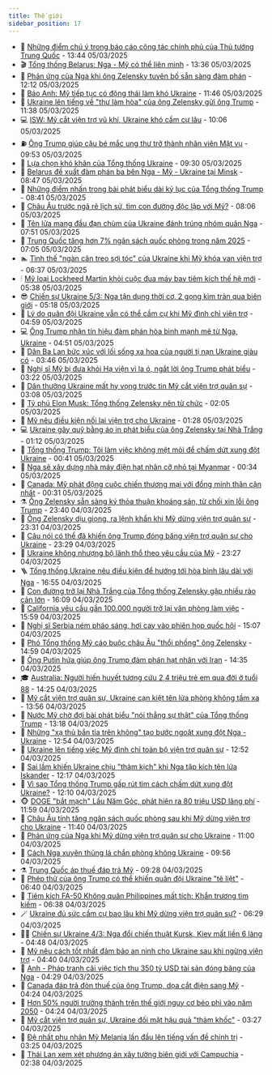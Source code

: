```yaml
---
title: Thế giới
sidebar_position: 17
---
```


<!-- dantri-the-gioi:START -->
- 🌋 [Những điểm chú ý trong báo cáo công tác chính phủ của Thủ tướng Trung Quốc](https://dantri.com.vn/the-gioi/nhung-diem-chu-y-trong-bao-cao-cong-tac-chinh-phu-cua-thu-tuong-trung-quoc-20250305162512156.htm) - 13:44 05/03/2025
- 🎬 [Tổng thống Belarus: Nga - Mỹ có thể liên minh](https://dantri.com.vn/the-gioi/tong-thong-belarus-nga-my-co-the-lien-minh-20250305194049402.htm) - 13:36 05/03/2025
- 🧰 [Phản ứng của Nga khi ông Zelensky tuyên bố sẵn sàng đàm phán](https://dantri.com.vn/the-gioi/phan-ung-cua-nga-khi-ong-zelensky-tuyen-bo-san-sang-dam-phan-20250305183422871.htm) - 12:12 05/03/2025
- 🌋 [Báo Anh: Mỹ tiếp tục có động thái làm khó Ukraine](https://dantri.com.vn/the-gioi/bao-anh-my-tiep-tuc-co-dong-thai-lam-kho-ukraine-20250305170422763.htm) - 11:46 05/03/2025
- 🗽 [Ukraine lên tiếng về &quot;thư làm hòa&quot; của ông Zelensky gửi ông Trump](https://dantri.com.vn/the-gioi/ukraine-len-tieng-ve-thu-lam-hoa-cua-ong-zelensky-gui-ong-trump-20250305174045280.htm) - 11:38 05/03/2025
- 💻 [ISW: Mỹ cắt viện trợ vũ khí, Ukraine khó cầm cự lâu](https://dantri.com.vn/the-gioi/isw-my-cat-vien-tro-vu-khi-ukraine-kho-cam-cu-lau-20250305154859823.htm) - 10:06 05/03/2025
- ⛽️ [Ông Trump giúp cậu bé mắc ung thư trở thành nhân viên Mật vụ](https://dantri.com.vn/the-gioi/ong-trump-giup-cau-be-mac-ung-thu-tro-thanh-nhan-vien-mat-vu-20250305160621769.htm) - 09:53 05/03/2025
- 🤩 [Lựa chọn khó khăn của Tổng thống Ukraine](https://dantri.com.vn/the-gioi/lua-chon-kho-khan-cua-tong-thong-ukraine-20250305151410583.htm) - 09:30 05/03/2025
- 🧐 [Belarus đề xuất đàm phán ba bên Nga - Mỹ - Ukraine tại Minsk](https://dantri.com.vn/the-gioi/belarus-de-xuat-dam-phan-ba-ben-nga-my-ukraine-tai-minsk-20250305154014539.htm) - 08:47 05/03/2025
- 🎊 [Những điểm nhấn trong bài phát biểu dài kỷ lục của Tổng thống Trump](https://dantri.com.vn/the-gioi/nhung-diem-nhan-trong-bai-phat-bieu-dai-ky-luc-cua-tong-thong-trump-20250305145453149.htm) - 08:41 05/03/2025
- 📝 [Châu Âu trước ngã rẽ lịch sử, tìm con đường độc lập với Mỹ?](https://dantri.com.vn/the-gioi/chau-au-truoc-nga-re-lich-su-tim-con-duong-doc-lap-voi-my-20250305144919531.htm) - 08:06 05/03/2025
- 🤡 [Tên lửa mang đầu đạn chùm của Ukraine đánh trúng nhóm quân Nga](https://dantri.com.vn/the-gioi/ten-lua-mang-dau-dan-chum-cua-ukraine-danh-trung-nhom-quan-nga-20250305143153604.htm) - 07:51 05/03/2025
- 🥷 [Trung Quốc tăng hơn 7% ngân sách quốc phòng trong năm 2025](https://dantri.com.vn/the-gioi/trung-quoc-tang-hon-7-ngan-sach-quoc-phong-trong-nam-2025-20250305140331380.htm) - 07:05 05/03/2025
- 🏊 [Tình thế &quot;ngàn cân treo sợi tóc&quot; của Ukraine khi Mỹ khóa van viện trợ](https://dantri.com.vn/the-gioi/tinh-the-ngan-can-treo-soi-toc-cua-ukraine-khi-my-khoa-van-vien-tro-20250305131640456.htm) - 06:37 05/03/2025
- 🕯 [Mỹ loại Lockheed Martin khỏi cuộc đua máy bay tiêm kích thế hệ mới](https://dantri.com.vn/the-gioi/my-loai-lockheed-martin-khoi-cuoc-dua-may-bay-tiem-kich-the-he-moi-20250305104644012.htm) - 05:38 05/03/2025
- 😎 [Chiến sự Ukraine 5/3: Nga tận dụng thời cơ, 2 gọng kìm tràn qua biên giới](https://dantri.com.vn/the-gioi/chien-su-ukraine-53-nga-tan-dung-thoi-co-2-gong-kim-tran-qua-bien-gioi-20250305115858765.htm) - 05:18 05/03/2025
- 🌈 [Lý do quân đội Ukraine vẫn có thể cầm cự khi Mỹ đình chỉ viện trợ](https://dantri.com.vn/the-gioi/ly-do-quan-doi-ukraine-van-co-the-cam-cu-khi-my-dinh-chi-vien-tro-20250305084003807.htm) - 04:59 05/03/2025
- 💻 [Ông Trump nhận tín hiệu đàm phán hòa bình mạnh mẽ từ Nga, Ukraine](https://dantri.com.vn/the-gioi/ong-trump-nhan-tin-hieu-dam-phan-hoa-binh-manh-me-tu-nga-ukraine-20250305114759247.htm) - 04:51 05/03/2025
- 🤖 [Dân Ba Lan bức xúc với lối sống xa hoa của người tị nạn Ukraine giàu có](https://dantri.com.vn/the-gioi/dan-ba-lan-buc-xuc-voi-loi-song-xa-hoa-cua-nguoi-ti-nan-ukraine-giau-co-20250305103332210.htm) - 03:46 05/03/2025
- 🦏 [Nghị sĩ Mỹ bị đưa khỏi Hạ viện vì la ó, ngắt lời ông Trump phát biểu](https://dantri.com.vn/the-gioi/nghi-si-my-bi-dua-khoi-ha-vien-vi-la-o-ngat-loi-ong-trump-phat-bieu-20250305101849111.htm) - 03:22 05/03/2025
- 🌁 [Dân thường Ukraine mất hy vọng trước tin Mỹ cắt viện trợ quân sự](https://dantri.com.vn/the-gioi/dan-thuong-ukraine-mat-hy-vong-truoc-tin-my-cat-vien-tro-quan-su-20250305081719462.htm) - 03:08 05/03/2025
- 🐘 [Tỷ phú Elon Musk: Tổng thống Zelensky nên từ chức](https://dantri.com.vn/the-gioi/ty-phu-elon-musk-tong-thong-zelensky-nen-tu-chuc-20250305073914785.htm) - 02:05 05/03/2025
- 🥷 [Mỹ nêu điều kiện nối lại viện trợ cho Ukraine](https://dantri.com.vn/the-gioi/my-neu-dieu-kien-noi-lai-vien-tro-cho-ukraine-20250305074223084.htm) - 01:28 05/03/2025
- 💻 [Ukraine gây quỹ bằng áo in phát biểu của ông Zelensky tại Nhà Trắng](https://dantri.com.vn/the-gioi/ukraine-gay-quy-bang-ao-in-phat-bieu-cua-ong-zelensky-tai-nha-trang-20250305074057925.htm) - 01:12 05/03/2025
- 🎡 [Tổng thống Trump: Tôi làm việc không mệt mỏi để chấm dứt xung đột Ukraine](https://dantri.com.vn/the-gioi/tong-thong-trump-toi-lam-viec-khong-met-moi-de-cham-dut-xung-dot-ukraine-20250305062613201.htm) - 00:41 05/03/2025
- 🧰 [Nga sẽ xây dựng nhà máy điện hạt nhân cỡ nhỏ tại Myanmar](https://dantri.com.vn/the-gioi/nga-se-xay-dung-nha-may-dien-hat-nhan-co-nho-tai-myanmar-20250305072038352.htm) - 00:34 05/03/2025
- 🥸 [Canada: Mỹ phát động cuộc chiến thương mại với đồng minh thân cận nhất](https://dantri.com.vn/the-gioi/canada-my-phat-dong-cuoc-chien-thuong-mai-voi-dong-minh-than-can-nhat-20250305070951317.htm) - 00:31 05/03/2025
- ⚗️ [Ông Zelensky sẵn sàng ký thỏa thuận khoáng sản, từ chối xin lỗi ông Trump](https://dantri.com.vn/the-gioi/ong-zelensky-san-sang-ky-thoa-thuan-khoang-san-tu-choi-xin-loi-ong-trump-20250305051122087.htm) - 23:40 04/03/2025
- 🌮 [Ông Zelensky dịu giọng, ra lệnh khẩn khi Mỹ dừng viện trợ quân sự](https://dantri.com.vn/the-gioi/ong-zelensky-diu-giong-ra-lenh-khan-khi-my-dung-vien-tro-quan-su-20250305055848463.htm) - 23:31 04/03/2025
- 🎃 [Câu nói có thể đã khiến ông Trump đóng băng viện trợ quân sự cho Ukraine](https://dantri.com.vn/the-gioi/cau-noi-co-the-da-khien-ong-trump-dong-bang-vien-tro-quan-su-cho-ukraine-20250305052005181.htm) - 23:29 04/03/2025
- 💫 [Ukraine không nhượng bộ lãnh thổ theo yêu cầu của Mỹ](https://dantri.com.vn/the-gioi/ukraine-khong-nhuong-bo-lanh-tho-theo-yeu-cau-cua-my-20250305062148694.htm) - 23:27 04/03/2025
- 🪜 [Tổng thống Ukraine nêu điều kiện để hướng tới hòa bình lâu dài với Nga](https://dantri.com.vn/the-gioi/tong-thong-ukraine-neu-dieu-kien-de-huong-toi-hoa-binh-lau-dai-voi-nga-20250304234703721.htm) - 16:55 04/03/2025
- 🌋 [Con đường trở lại Nhà Trắng của Tổng thống Zelensky gặp nhiều rào cản lớn](https://dantri.com.vn/the-gioi/con-duong-tro-lai-nha-trang-cua-tong-thong-zelensky-gap-nhieu-rao-can-lon-20250303153816051.htm) - 16:09 04/03/2025
- 🦏 [California yêu cầu gần 100.000 người trở lại văn phòng làm việc](https://dantri.com.vn/the-gioi/california-yeu-cau-gan-100000-nguoi-tro-lai-van-phong-lam-viec-20250304220355196.htm) - 15:59 04/03/2025
- 👀 [Nghị sĩ Serbia ném pháo sáng, hơi cay vào phiên họp quốc hội](https://dantri.com.vn/the-gioi/nghi-si-serbia-nem-phao-sang-hoi-cay-vao-phien-hop-quoc-hoi-20250304215934790.htm) - 15:07 04/03/2025
- 🧰 [Phó Tổng thống Mỹ cáo buộc châu Âu &quot;thổi phồng&quot; ông Zelensky](https://dantri.com.vn/the-gioi/pho-tong-thong-my-cao-buoc-chau-au-thoi-phong-ong-zelensky-20250304214602018.htm) - 14:59 04/03/2025
- 🚀 [Ông Putin hứa giúp ông Trump đàm phán hạt nhân với Iran](https://dantri.com.vn/the-gioi/ong-putin-hua-giup-ong-trump-dam-phan-hat-nhan-voi-iran-20250304212948796.htm) - 14:35 04/03/2025
- 🎓 [Australia: Người hiến huyết tương cứu 2,4 triệu trẻ em qua đời ở tuổi 88](https://dantri.com.vn/the-gioi/australia-nguoi-hien-huyet-tuong-cuu-24-trieu-tre-em-qua-doi-o-tuoi-88-20250304211443146.htm) - 14:25 04/03/2025
- 🥸 [Mỹ cắt viện trợ quân sự, Ukraine cạn kiệt tên lửa phòng không tầm xa](https://dantri.com.vn/the-gioi/my-cat-vien-tro-quan-su-ukraine-can-kiet-ten-lua-phong-khong-tam-xa-20250304171555028.htm) - 13:56 04/03/2025
- 🦅 [Nước Mỹ chờ đợi bài phát biểu &quot;nói thẳng sự thật&quot; của Tổng thống Trump](https://dantri.com.vn/the-gioi/nuoc-my-cho-doi-bai-phat-bieu-noi-thang-su-that-cua-tong-thong-trump-20250304154328351.htm) - 13:18 04/03/2025
- 🤭 [Những &quot;xạ thủ bắn tỉa trên không&quot; tạo bước ngoặt xung đột Nga - Ukraine](https://dantri.com.vn/the-gioi/nhung-xa-thu-ban-tia-tren-khong-tao-buoc-ngoat-xung-dot-nga-ukraine-20250304171100528.htm) - 12:54 04/03/2025
- 🤖 [Ukraine lên tiếng việc Mỹ đình chỉ toàn bộ viện trợ quân sự](https://dantri.com.vn/the-gioi/ukraine-len-tieng-viec-my-dinh-chi-toan-bo-vien-tro-quan-su-20250304194342234.htm) - 12:52 04/03/2025
- 🐲 [Sai lầm khiến Ukraine chịu &quot;thảm kịch&quot; khi Nga tập kích tên lửa Iskander](https://dantri.com.vn/the-gioi/sai-lam-khien-ukraine-chiu-tham-kich-khi-nga-tap-kich-ten-lua-iskander-20250304104913208.htm) - 12:17 04/03/2025
- 🫣 [Vì sao Tổng thống Trump gấp rút tìm cách chấm dứt xung đột Ukraine?](https://dantri.com.vn/the-gioi/vi-sao-tong-thong-trump-gap-rut-tim-cach-cham-dut-xung-dot-ukraine-20250304164252179.htm) - 12:10 04/03/2025
- 🐵 [DOGE &quot;bắt mạch&quot; Lầu Năm Góc, phát hiện ra 80 triệu USD lãng phí](https://dantri.com.vn/the-gioi/doge-bat-mach-lau-nam-goc-phat-hien-ra-80-trieu-usd-lang-phi-20250304173357045.htm) - 11:59 04/03/2025
- 🫶 [Châu Âu tính tăng ngân sách quốc phòng sau khi Mỹ dừng viện trợ cho Ukraine](https://dantri.com.vn/the-gioi/chau-au-tinh-tang-ngan-sach-quoc-phong-sau-khi-my-dung-vien-tro-cho-ukraine-20250304180730992.htm) - 11:40 04/03/2025
- 💃 [Phản ứng của Nga khi Mỹ dừng viện trợ quân sự cho Ukraine](https://dantri.com.vn/the-gioi/phan-ung-cua-nga-khi-my-dung-vien-tro-quan-su-cho-ukraine-20250304165856535.htm) - 11:00 04/03/2025
- 💫 [Cách Nga xuyên thủng lá chắn phòng không Ukraine](https://dantri.com.vn/the-gioi/cach-nga-xuyen-thung-la-chan-phong-khong-ukraine-20250304141909802.htm) - 09:56 04/03/2025
- ⚗️ [Trung Quốc áp thuế đáp trả Mỹ](https://dantri.com.vn/the-gioi/trung-quoc-ap-thue-dap-tra-my-20250304160559471.htm) - 09:28 04/03/2025
- 🥷 [Phép thử của ông Trump có thể khiến quân đội Ukraine &quot;tê liệt&quot;](https://dantri.com.vn/the-gioi/phep-thu-cua-ong-trump-co-the-khien-quan-doi-ukraine-te-liet-20250304133643670.htm) - 06:40 04/03/2025
- 🥸 [Tiêm kích FA-50 Không quân Philippines mất tích: Khẩn trương tìm kiếm](https://dantri.com.vn/the-gioi/tiem-kich-fa-50-khong-quan-philippines-mat-tich-khan-truong-tim-kiem-20250304124656833.htm) - 06:38 04/03/2025
- 🪄 [Ukraine đủ sức cầm cự bao lâu khi Mỹ dừng viện trợ quân sự?](https://dantri.com.vn/the-gioi/ukraine-du-suc-cam-cu-bao-lau-khi-my-dung-vien-tro-quan-su-20250304132325389.htm) - 06:29 04/03/2025
- 🧑‍💻 [Chiến sự Ukraine 4/3: Nga đổi chiến thuật Kursk, Kiev mất liền 6 làng](https://dantri.com.vn/the-gioi/chien-su-ukraine-43-nga-doi-chien-thuat-kursk-kiev-mat-lien-6-lang-20250304113510037.htm) - 04:48 04/03/2025
- 🤭 [Mỹ nêu cách tốt nhất đảm bảo an ninh cho Ukraine sau khi ngừng viện trợ](https://dantri.com.vn/the-gioi/my-neu-cach-tot-nhat-dam-bao-an-ninh-cho-ukraine-sau-khi-ngung-vien-tro-20250304112149235.htm) - 04:40 04/03/2025
- 🗽 [Anh - Pháp tranh cãi việc tịch thu 350 tỷ USD tài sản đóng băng của Nga](https://dantri.com.vn/the-gioi/anh-phap-tranh-cai-viec-tich-thu-350-ty-usd-tai-san-dong-bang-cua-nga-20250304111047843.htm) - 04:29 04/03/2025
- 🤖 [Canada đáp trả đòn thuế của ông Trump, dọa cắt điện sang Mỹ](https://dantri.com.vn/the-gioi/canada-dap-tra-don-thue-cua-ong-trump-doa-cat-dien-sang-my-20250304111147782.htm) - 04:24 04/03/2025
- 🌈 [Hơn 50% người trưởng thành trên thế giới nguy cơ béo phì vào năm 2050](https://dantri.com.vn/the-gioi/hon-50-nguoi-truong-thanh-tren-the-gioi-nguy-co-beo-phi-vao-nam-2050-20250304102545600.htm) - 04:24 04/03/2025
- 🤩 [Mỹ cắt viện trợ quân sự, Ukraine đối mặt hậu quả &quot;thảm khốc&quot;](https://dantri.com.vn/the-gioi/my-cat-vien-tro-quan-su-ukraine-doi-mat-hau-qua-tham-khoc-20250304100039457.htm) - 03:27 04/03/2025
- 🤗 [Đệ nhất phu nhân Mỹ Melania lần đầu lên tiếng vấn đề chính trị](https://dantri.com.vn/the-gioi/de-nhat-phu-nhan-my-melania-lan-dau-len-tieng-van-de-chinh-tri-20250304095141272.htm) - 03:25 04/03/2025
- 🙉 [Thái Lan xem xét phương án xây tường biên giới với Campuchia](https://dantri.com.vn/the-gioi/thai-lan-xem-xet-phuong-an-xay-tuong-bien-gioi-voi-campuchia-20250304093341848.htm) - 02:38 04/03/2025<!-- dantri-the-gioi:END -->
